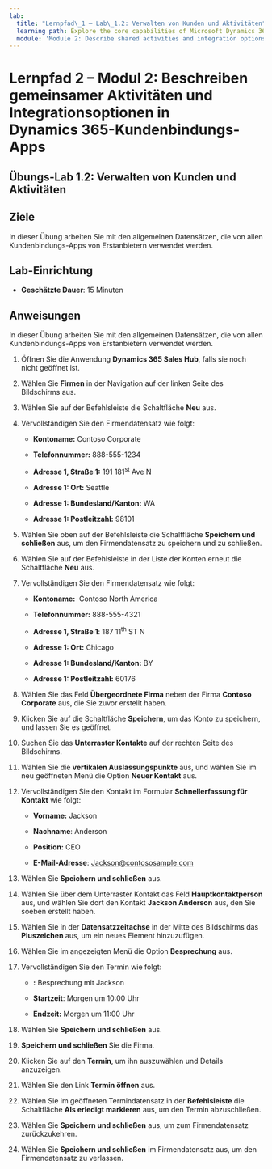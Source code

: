 ```yaml
---
lab:
  title: "Lernpfad\_1 – Lab\_1.2: Verwalten von Kunden und Aktivitäten"
  learning path: Explore the core capabilities of Microsoft Dynamics 365 customer engagement apps
  module: 'Module 2: Describe shared activities and integration options in Dynamics 365 customer engagement apps'
---
```


Lernpfad 2 – Modul 2: Beschreiben gemeinsamer Aktivitäten und Integrationsoptionen in Dynamics 365-Kundenbindungs-Apps
========================

## Übungs-Lab 1.2: Verwalten von Kunden und Aktivitäten

## Ziele

In dieser Übung arbeiten Sie mit den allgemeinen Datensätzen, die von allen Kundenbindungs-Apps von Erstanbietern verwendet werden. 

## Lab-Einrichtung

  - **Geschätzte Dauer**: 15 Minuten

## Anweisungen

In dieser Übung arbeiten Sie mit den allgemeinen Datensätzen, die von allen Kundenbindungs-Apps von Erstanbietern verwendet werden. 

1. Öffnen Sie die Anwendung **Dynamics 365 Sales Hub**, falls sie noch nicht geöffnet ist.

2. Wählen Sie **Firmen** in der Navigation auf der linken Seite des Bildschirms aus.

3. Wählen Sie auf der Befehlsleiste die Schaltfläche **Neu** aus.

4. Vervollständigen Sie den Firmendatensatz wie folgt:

    - **Kontoname:** Contoso Corporate

    - **Telefonnummer:** 888-555-1234

    - **Adresse 1, Straße 1:** 191 181<sup data-htmlnode="">st</sup> Ave N

    - **Adresse 1: Ort:** Seattle

    - **Adresse 1: Bundesland/Kanton:** WA

    - **Adresse 1: Postleitzahl:** 98101

5. Wählen Sie oben auf der Befehlsleiste die Schaltfläche **Speichern und schließen** aus, um den Firmendatensatz zu speichern und zu schließen.

6. Wählen Sie auf der Befehlsleiste in der Liste der Konten erneut die Schaltfläche **Neu** aus.

7. Vervollständigen Sie den Firmendatensatz wie folgt:

    - **Kontoname:**  Contoso North America

    - **Telefonnummer:** 888-555-4321

    - **Adresse 1, Straße 1**: 187 11<sup data-htmlnode="">th</sup> ST N

    - **Adresse 1: Ort:** Chicago

    - **Adresse 1: Bundesland/Kanton:** BY

    - **Adresse 1: Postleitzahl:** 60176

8. Wählen Sie das Feld **Übergeordnete Firma** neben der Firma **Contoso Corporate** aus, die Sie zuvor erstellt haben.

9. Klicken Sie auf die Schaltfläche **Speichern**, um das Konto zu speichern, und lassen Sie es geöffnet.

10. Suchen Sie das **Unterraster Kontakte** auf der rechten Seite des Bildschirms.

11. Wählen Sie die **vertikalen Auslassungspunkte** aus, und wählen Sie im neu geöffneten Menü die Option **Neuer Kontakt** aus.

12. Vervollständigen Sie den Kontakt im Formular **Schnellerfassung für Kontakt** wie folgt:

    - **Vorname:** Jackson

    - **Nachname**: Anderson

    - **Position:** CEO

    - **E-Mail-Adresse**: [Jackson@contososample.com](mailto:Jackson@contososample.com)

13. Wählen Sie **Speichern und schließen** aus.

14. Wählen Sie über dem Unterraster Kontakt das Feld **Hauptkontaktperson** aus, und wählen Sie dort den Kontakt **Jackson Anderson** aus, den Sie soeben erstellt haben.

15. Wählen Sie in der **Datensatzzeitachse** in der Mitte des Bildschirms das **Pluszeichen** aus, um ein neues Element hinzuzufügen.

16. Wählen Sie im angezeigten Menü die Option **Besprechung** aus.

17. Vervollständigen Sie den Termin wie folgt:

    - **:** Besprechung mit Jackson

    - **Startzeit**: Morgen um 10:00 Uhr

    - **Endzeit:** Morgen um 11:00 Uhr

18. Wählen Sie **Speichern und schließen** aus.

19. **Speichern und schließen** Sie die Firma.

20. Klicken Sie auf den **Termin**, um ihn auszuwählen und Details anzuzeigen.

21. Wählen Sie den Link **Termin öffnen** aus.

22. Wählen Sie im geöffneten Termindatensatz in der **Befehlsleiste** die Schaltfläche **Als erledigt markieren** aus, um den Termin abzuschließen.

23. Wählen Sie **Speichern und schließen** aus, um zum Firmendatensatz zurückzukehren.

24. Wählen Sie **Speichern und schließen** im Firmendatensatz aus, um den Firmendatensatz zu verlassen.
